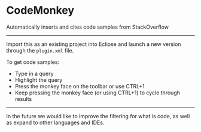# CodeMonkey

Automatically inserts and cites code samples from StackOverflow

---

Import this as an existing project into Eclipse and launch a new version through the `plugin.xml` file.

To get code samples:
* Type in a query
* Highlight the query
* Press the monkey face on the toolbar or use CTRL+1
* Keep pressing the monkey face (or using CTRL+1) to cycle through results

---

In the future we would like to improve the filtering for what is code, as well as expand to other languages and IDEs.
